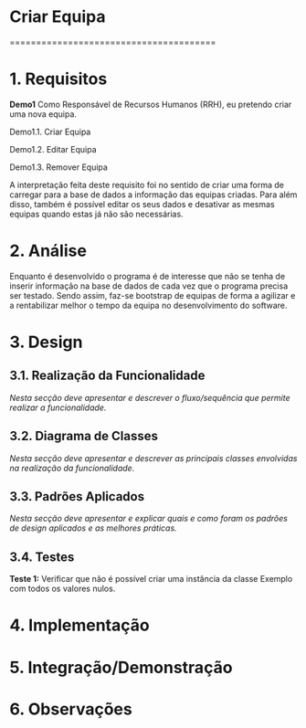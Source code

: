 # Criar Equipa
=======================================


# 1. Requisitos
**Demo1** 
Como Responsável de Recursos Humanos (RRH), eu pretendo criar uma nova equipa.

Demo1.1. Criar Equipa

Demo1.2. Editar Equipa

Demo1.3. Remover Equipa

A interpretação feita deste requisito foi no sentido de criar uma forma de carregar para a base de dados a informação das equipas criadas. Para além disso, também é possível editar os seus dados e desativar as mesmas equipas quando estas já não são necessárias.

# 2. Análise

Enquanto é desenvolvido o programa é de interesse que não se tenha de inserir informação na base de dados de cada vez que o programa precisa ser testado. Sendo assim, faz-se bootstrap de equipas de forma a agilizar e a rentabilizar melhor o tempo da equipa no desenvolvimento do software.

# 3. Design

## 3.1. Realização da Funcionalidade

*Nesta secção deve apresentar e descrever o fluxo/sequência que permite realizar a funcionalidade.*

## 3.2. Diagrama de Classes

*Nesta secção deve apresentar e descrever as principais classes envolvidas na realização da funcionalidade.*

## 3.3. Padrões Aplicados

*Nesta secção deve apresentar e explicar quais e como foram os padrões de design aplicados e as melhores práticas.*

## 3.4. Testes

**Teste 1:** Verificar que não é possível criar uma instância da classe Exemplo com todos os valores nulos.


# 4. Implementação


# 5. Integração/Demonstração

# 6. Observações



